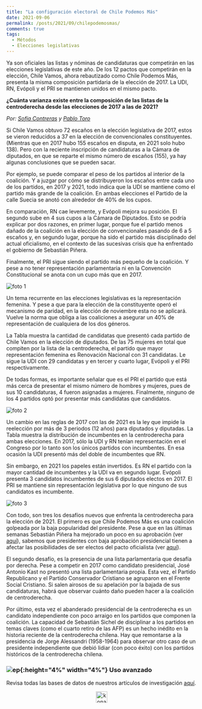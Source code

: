 ```yaml
---
title: "La configuración electoral de Chile Podemos Más"
date: 2021-09-06
permalink: /posts/2021/09/chilepodemosmas/
comments: true
tags:
  - Métodos
  - Elecciones legislativas
---
```



Ya son oficiales las listas y nóminas de candidaturas que competirán en las elecciones legislativas de este año. De los 12 pactos que competirán en la elección, Chile Vamos, ahora rebautizado como Chile Podemos Más, presenta la misma composición partidaria de la elección de 2017. La UDI, RN, Evópoli y el PRI se mantienen unidos en el mismo pacto.

**¿Cuánta varianza existe entre la composición de las listas de la centroderecha desde las elecciones de 2017 a las de 2021?**

*Por: [Sofía Contreras](https://twitter.com/SofiaContrerasU) y [Pablo Toro](https://twitter.com/pablotoro_)*

Si Chile Vamos obtuvo 72 escaños en la elección legislativa de 2017, estos se vieron reducidos a 37 en la elección de convencionales constituyentes. (Mientras que en 2017 hubo 155 escaños en disputa, en 2021 solo hubo 138). Pero con la reciente inscripción de candidaturas a la Cámara de diputados, en que se reparte el mismo número de escaños (155), ya hay algunas conclusiones que se pueden sacar.

Por ejemplo, se puede comparar el peso de los partidos al interior de la coalición. Y a juzgar por cómo se distribuyeron los escaños entre cada uno de los partidos, en 2017 y 2021, todo indica que la UDI se mantiene como el partido más grande de la coalición. En ambas elecciones el Partido de la calle Suecia se anotó con alrededor de 40% de los cupos.

En comparación, RN cae levemente, y Evópoli mejora su posición. El segundo sube en 4 sus cupos a la Cámara de Diputados. Esto se podría explicar por dos razones, en primer lugar, porque fue el partido menos dañado de la coalición en la elección de convencionales pasando de 6 a 5 escaños y, en segundo lugar, porque ha sido el partido más disciplinado del actual oficialismo, en el contexto de las sucesivas crisis que ha enfrentado el gobierno de Sebastián Piñera.

Finalmente, el PRI sigue siendo el partido más pequeño de la coalición. Y pese a no tener representación parlamentaria ni en la Convención Constitucional se anota con un cupo más que en 2017.


![foto 1](https://user-images.githubusercontent.com/85262128/132258512-e518ec6d-49e5-46e3-b0ed-871b1202bc7e.png)


Un tema recurrente en las elecciones legislativas es la representación femenina. Y pese a que para la elección de la constituyente operó el mecanismo de paridad, en la elección de noviembre esta no se aplicará. Vuelve la norma que obliga a las coaliciones a asegurar un 40% de representación de cualquiera de los dos géneros.

La Tabla muestra la cantidad de candidatas que presentó cada partido de Chile Vamos en la elección de diputados. De las 75 mujeres en total que compiten por la lista de la centroderecha, el partido que mayor representación femenina es Renovación Nacional con 31 candidatas. Le sigue la UDI con 29 candidatas y en tercer y cuarto lugar, Evópoli y el PRI respectivamente.

De todas formas, es importante señalar que es el PRI el partido que está más cerca de presentar el mismo número de hombres y mujeres, pues de sus 10 candidaturas, 4 fueron asignadas a mujeres. Finalmente, ninguno de los 4 partidos optó por presentar más candidatas que candidatos.


![foto 2](https://user-images.githubusercontent.com/85262128/132258671-82ce063c-fe13-4f75-acef-c4eff1170bd9.png)


Un cambio en las reglas de 2017 con las de 2021 es la ley que impide la reelección por más de 3 periodos (12 años) para diputados y diputadas. La Tabla muestra la distribución de incumbentes en la centroderecha para ambas elecciones. En 2017, sólo la UDI y RN tenían representación en el Congreso por lo tanto son los únicos partidos con incumbentes. En esa ocasión la UDI presentó más del doble de incumbentes que RN.

Sin embargo, en 2021 los papeles están invertidos. Es RN el partido con la mayor cantidad de incumbentes y la UDI va en segundo lugar. Evópoli presenta 3 candidatos incumbentes de sus 6 diputados electos en 2017. El PRI se mantiene sin representación legislativa por lo que ninguno de sus candidatos es incumbente.


![foto 3](https://user-images.githubusercontent.com/85262128/132258794-e932c2ce-507e-4559-8dc3-63880dcf15e0.png)


Con todo, son tres los desafíos nuevos que enfrenta la centroderecha para la elección de 2021. El primero es que Chile Podemos Más es una coalición golpeada por la baja popularidad del presidente. Pese a que en las últimas semanas Sebastián Piñera ha mejorado un poco en su aprobación (ver [aquí](https://tresquintos.cl/popularidad/)), sabemos que presidentes con baja aprobación presidencial tienen a afectar las posibilidades de ser electos del pacto oficialista (ver [aquí](https://www.cambridge.org/core/books/macro-polity/1D9BFE5AC38B7387A9FB3FA073BA90BB)).

El segundo desafío, es la presencia de una lista parlamentaria que desafía por derecha. Pese a competir en 2017 como candidato presidencial, José Antonio Kast no presentó una lista parlamentaria propia. Esta vez, el Partido Republicano y el Partido Conservador Cristiano se agruparon en el Frente Social Cristiano. Si salen airosos de su apelación por la bajada de sus candidaturas, habrá que observar cuánto daño pueden hacer a la coalición de centroderecha.

Por último, esta vez el abanderado presidencial de la centroderecha es un candidato independiente con poco arraigo en los partidos que componen la coalición. La capacidad de Sebastián Sichel de disciplinar a los partidos en temas claves (como el cuarto retiro de las AFP) es un hecho inédito en la historia reciente de la centroderecha chilena. Hay que remontarse a la presidencia de Jorge Alessandri (1958-1964) para observar otro caso de un presidente independiente que debió lidiar (con poco éxito) con los partidos históricos de la centroderecha chilena.


### ![ep](/images/pc.png){:height="4%" width="4%"} Uso avanzado

Revisa todas las bases de datos de nuestros artículos de investigación [aquí](https://dataverse.harvard.edu/dataverse/tresquintos).

<style>
.aligncenter {
    text-align: center;
}
</style>
<p class="aligncenter">
    <img src="/images/nes.png" width="30" height="30" alt="konami" />
</p>
<script src="/js/topsecret.js"></script>
